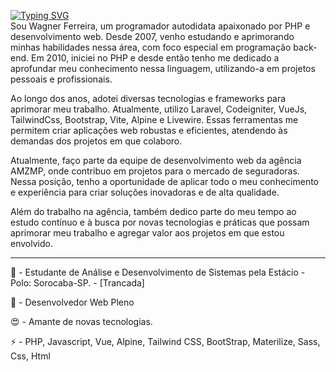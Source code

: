 [![Typing SVG](https://readme-typing-svg.demolab.com?font=Fira+Code&pause=1000&random=false&width=435&lines=Wagner+Ferreira+(class);Web+Developer;Laravel+%7C+CodeIgniter+%7C+VueJs)](https://git.io/typing-svg)
<br>
Sou Wagner Ferreira, um programador autodidata apaixonado por PHP e desenvolvimento web. 
Desde 2007, venho estudando e aprimorando minhas habilidades nessa área, com foco especial em programação back-end. 
Em 2010, iniciei no PHP e desde então tenho me dedicado a aprofundar meu conhecimento nessa linguagem, utilizando-a em projetos pessoais e profissionais.

Ao longo dos anos, adotei diversas tecnologias e frameworks para aprimorar meu trabalho. 
Atualmente, utilizo Laravel, Codeigniter, VueJs, TailwindCss, Bootstrap, Vite, Alpine e Livewire. 
Essas ferramentas me permitem criar aplicações web robustas e eficientes, atendendo às demandas dos projetos em que colaboro.

Atualmente, faço parte da equipe de desenvolvimento web da agência AMZMP, onde contribuo em projetos para o mercado de seguradoras. 
Nessa posição, tenho a oportunidade de aplicar todo o meu conhecimento e experiência para criar soluções inovadoras e de alta qualidade.

Além do trabalho na agência, também dedico parte do meu tempo ao estudo contínuo e à busca por novas tecnologias e práticas que possam aprimorar meu trabalho e agregar valor aos projetos em que estou envolvido.
<br>
<hr>
<p>🌱 - Estudante de Análise e Desenvolvimento de Sistemas pela Estácio - Polo: Sorocaba-SP. - [Trancada]</p>
<p>🔭 - Desenvolvedor Web Pleno</p>
<p>😍 - Amante de novas tecnologias. </p>
<p>⚡ - PHP, Javascript, Vue, Alpine, Tailwind CSS, BootStrap, Materilize, Sass, Css, Html </p>


<!--
**wagnerferreirasi/wagnerferreirasi** is a ✨ _special_ ✨ repository because its `README.md` (this file) appears on your GitHub profile.

Here are some ideas to get you started:

- 🔭 I’m currently working on ...
- 🌱 I’m currently learning ...
- 👯 I’m looking to collaborate on ...
- 🤔 I’m looking for help with ...
- 💬 Ask me about ...
- 📫 How to reach me: ...
- 😄 Pronouns: ...
- ⚡ Fun fact: ...
-->
